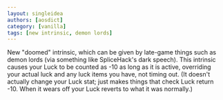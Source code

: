 ```yaml
---
layout: singleidea
authors: [aosdict]
category: [vanilla]
tags: [new intrinsic, demon lords]
---
```

New "doomed" intrinsic, which can be given by late-game things such as demon lords (via something like SpliceHack's dark speech). This intrinsic causes your Luck to be counted as -10 as long as it is active, overriding your actual luck and any luck items you have, not timing out. (It doesn't actually change your Luck stat; just makes things that check Luck return -10. When it wears off your Luck reverts to what it was normally.)
